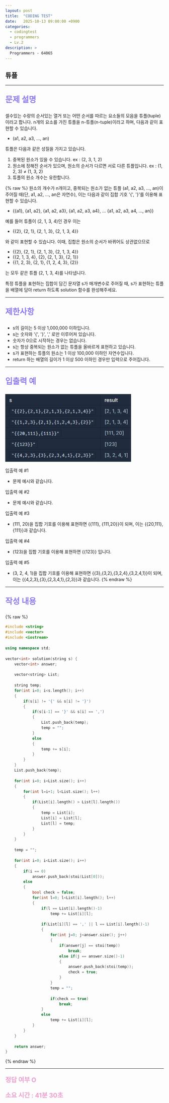 ```yaml
---
layout: post
title:  "CODING TEST"
date:   2025-10-13 09:00:00 +0900
categories:
  - codingtest
  - programmers
  - Lv.2
description: >
  Programmers - 64065
---
```

## 튜플

---

<p style = "color:#8f7cee; font-size:25px; font-weight:bold">
문제 설명
</p>

셀수있는 수량의 순서있는 열거 또는 어떤 순서를 따르는 요소들의 모음을 튜플(tuple)이라고 합니다. n개의 요소를 가진 튜플을 n-튜플(n-tuple)이라고 하며, 다음과 같이 표현할 수 있습니다.

- (a1, a2, a3, ..., an)

튜플은 다음과 같은 성질을 가지고 있습니다.

1. 중복된 원소가 있을 수 있습니다. ex : (2, 3, 1, 2)
2. 원소에 정해진 순서가 있으며, 원소의 순서가 다르면 서로 다른 튜플입니다. ex : (1, 2, 3) ≠ (1, 3, 2)
3. 튜플의 원소 개수는 유한합니다.

{% raw %}
원소의 개수가 n개이고, 중복되는 원소가 없는 튜플 (a1, a2, a3, ..., an)이 주어질 때(단, a1, a2, ..., an은 자연수), 이는 다음과 같이 집합 기호 '{', '}'를 이용해 표현할 수 있습니다.

- {{a1}, {a1, a2}, {a1, a2, a3}, {a1, a2, a3, a4}, ... {a1, a2, a3, a4, ..., an}}

예를 들어 튜플이 (2, 1, 3, 4)인 경우 이는

- {{2}, {2, 1}, {2, 1, 3}, {2, 1, 3, 4}}

와 같이 표현할 수 있습니다. 이때, 집합은 원소의 순서가 바뀌어도 상관없으므로

- {{2}, {2, 1}, {2, 1, 3}, {2, 1, 3, 4}}
- {{2, 1, 3, 4}, {2}, {2, 1, 3}, {2, 1}}
- {{1, 2, 3}, {2, 1}, {1, 2, 4, 3}, {2}}

는 모두 같은 튜플 (2, 1, 3, 4)를 나타냅니다.

특정 튜플을 표현하는 집합이 담긴 문자열 s가 매개변수로 주어질 때, s가 표현하는 튜플을 배열에 담아 return 하도록 solution 함수를 완성해주세요.

---

<p style = "color:#8f7cee; font-size:25px; font-weight:bold">
제한사항
</p>

- s의 길이는 5 이상 1,000,000 이하입니다.
- s는 숫자와 '{', '}', ',' 로만 이루어져 있습니다.
- 숫자가 0으로 시작하는 경우는 없습니다.
- s는 항상 중복되는 원소가 없는 튜플을 올바르게 표현하고 있습니다.
- s가 표현하는 튜플의 원소는 1 이상 100,000 이하인 자연수입니다.
- return 하는 배열의 길이가 1 이상 500 이하인 경우만 입력으로 주어집니다.

---

<p style = "color:#8f7cee; font-size:25px; font-weight:bold">
입출력 예 
</p>

<img src = "/assets/img/codingtest/64065.png" width = "400" height = "215">

입출력 예 #1
- 문제 예시와 같습니다.

입출력 예 #2
- 문제 예시와 같습니다.

입출력 예 #3
- (111, 20)을 집합 기호를 이용해 표현하면 {{111}, {111,20}}이 되며, 이는 {{20,111},{111}}과 같습니다.

입출력 예 #4
- (123)을 집합 기호를 이용해 표현하면 {{123}} 입니다.

입출력 예 #5
- (3, 2, 4, 1)을 집합 기호를 이용해 표현하면 {{3},{3,2},{3,2,4},{3,2,4,1}}이 되며, 이는 {{4,2,3},{3},{2,3,4,1},{2,3}}과 같습니다.
{% endraw %}

---

<p style = "color:#8f7cee; font-size:25px; font-weight:bold">
작성 내용
</p>

{% raw %}
```cpp
#include <string>
#include <vector>
#include <iostream>

using namespace std;

vector<int> solution(string s) {
    vector<int> answer;
    
    vector<string> List;
    
    string temp;
    for(int i=0; i<s.length(); i++)
    {
        if(s[i] != '{' && s[i] != '}')
        {
            if(s[i-1] == '}' && s[i] == ',')
            {
                List.push_back(temp);
                temp = "";
            }
            else
            {
                temp += s[i];
            }
        }
    }
    List.push_back(temp);
    
    for(int i=0; i<List.size(); i++)
    {
        for(int l=i+1; l<List.size(); l++)
        {
            if(List[i].length() > List[l].length())
            {
                temp = List[i];
                List[i] = List[l];
                List[l] = temp;
            }
        }
    }
    
    temp = "";
    
    for(int i=0; i<List.size(); i++)
    {
        if(i == 0)
            answer.push_back(stoi(List[0]));
        else
        {
            bool check = false;
            for(int l=0; l<List[i].length(); l++)
            {
                if(l == List[i].length()-1)
                    temp += List[i][l];
                
                if(List[i][l] == ',' || l == List[i].length()-1)
                {
                    for(int j=0; j<answer.size(); j++)
                    {
                        if(answer[j] == stoi(temp))
                            break;
                        else if(j == answer.size()-1)
                        {
                            answer.push_back(stoi(temp));
                            check = true;
                        }
                    }
                    temp = "";
                    
                    if(check == true)
                        break;
                }
                else
                    temp += List[i][l];
            }
        }
    }
    
    return answer;
}
```
{% endraw %}

---

<p style = "color:#ed9ece; font-size:20px; font-weight:bold">
정답 여부 O
</p>

<p style = "color:#ed9ece; font-size:20px; font-weight:bold">
소요 시간 : 41분 30초
</p>
